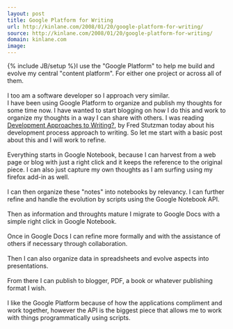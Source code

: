 ```yaml
---
layout: post
title: Google Platform for Writing
url: http://kinlane.com/2008/01/20/google-platform-for-writing/
source: http://kinlane.com/2008/01/20/google-platform-for-writing/
domain: kinlane.com
image: 
---
```

{% include JB/setup %}I use the "Google Platform" to help me build and evolve my central "content platform". For either one project or across all of them.<br />
<br />
I too am a software developer so I approach very similar.<br />
I have been using Google Platform to organize and publish my thoughts for some time now. I have wanted to start blogging on how I do this and work to organize my thoughts in a way I can share with others. I was reading <a href="http://chimprawk.blogspot.com/2008/01/development-approaches-to-writing.html">Development Approaches to Writing?</a>, by Fred Stutzman today about his development process approach to writing. So let me start with a basic post about this and I will work to refine.<br />
<br />
Everything starts in Google Notebook, because I can harvest from a web page or blog with just a right click and it keeps the reference to the original piece. I can also just capture my own thoughts as I am surfing using my firefox add-in as well.<br />
<br />
I can then organize these "notes" into notebooks by relevancy. I can further refine and handle the evolution by scripts using the Google Notebook API.<br />
<br />
Then as information and throughts mature I migrate to Google Docs with a simple right click in Google Notebook.<br />
<br />
Once in Google Docs I can refine more formally and with the assistance of others if necessary through collaboration.<br />
<br />
Then I can also organize data in spreadsheets and evolve aspects into presentations.<br />
<br />
From there I can publish to blogger, PDF, a book or whatever publishing format I wish.<br />
<br />
I like the Google Platform because of how the applications compliment and work together, however the API is the biggest piece that allows me to work with things programmatically using scripts.